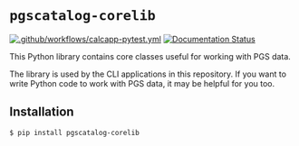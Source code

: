 # `pgscatalog-corelib`

[![.github/workflows/calcapp-pytest.yml](https://github.com/PGScatalog/pygscatalog/actions/workflows/calcapp-pytest.yml/badge.svg?branch=main)](https://github.com/PGScatalog/pygscatalog/actions/workflows/calcapp-pytest.yml)
[![Documentation Status](https://readthedocs.org/projects/pygscatalog/badge/?version=latest)](https://pygscatalog.readthedocs.io/en/latest/autoapi/pgscatalog/corelib/index.html)

This Python library contains core classes useful for working with PGS data.

The library is used by the CLI applications in this repository. If you want to write Python code to work with PGS data, it may be helpful for you too. 

## Installation 

```
$ pip install pgscatalog-corelib
```
